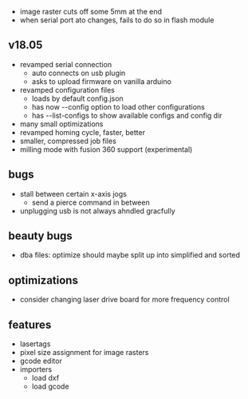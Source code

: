 
- image raster cuts off some 5mm at the end
- when serial port ato changes, fails to do so in flash module

v18.05
-------
- revamped serial connection
  - auto connects on usb plugin
  - asks to upload firmware on vanilla arduino
- revamped configuration files
  - loads by default config.json
  - has now --config option to load other configurations
  - has --list-configs to show available configs and config dir
- many small optimizations
- revamped homing cycle, faster, better
- smaller, compressed job files
- milling mode with fusion 360 support (experimental)


bugs
----
- stall between certain x-axis jogs
  - send a pierce command in between
- unplugging usb is not always ahndled gracfully

beauty bugs
-----------
- dba files: optimize should maybe split up into simplified and sorted

optimizations
-------------
- consider changing laser drive board for more frequency control


features
--------
- lasertags
- pixel size assignment for image rasters
- gcode editor
- importers
  - load dxf
  - load gcode
